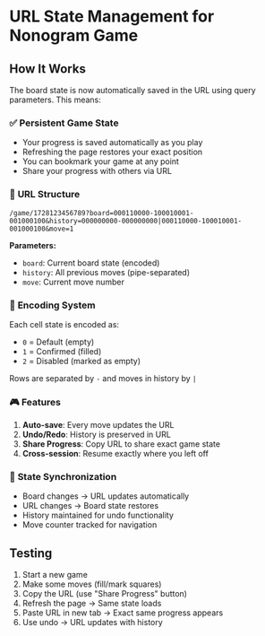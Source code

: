 # URL State Management for Nonogram Game

## How It Works

The board state is now automatically saved in the URL using query parameters. This means:

### ✅ **Persistent Game State**

- Your progress is saved automatically as you play
- Refreshing the page restores your exact position
- You can bookmark your game at any point
- Share your progress with others via URL

### 🔗 **URL Structure**

```
/game/1728123456789?board=000110000-100010001-001000100&history=000000000-000000000|000110000-100010001-001000100&move=1
```

**Parameters:**

- `board`: Current board state (encoded)
- `history`: All previous moves (pipe-separated)
- `move`: Current move number

### 🎯 **Encoding System**

Each cell state is encoded as:

- `0` = Default (empty)
- `1` = Confirmed (filled)
- `2` = Disabled (marked as empty)

Rows are separated by `-` and moves in history by `|`

### 🎮 **Features**

1. **Auto-save**: Every move updates the URL
2. **Undo/Redo**: History is preserved in URL
3. **Share Progress**: Copy URL to share exact game state
4. **Cross-session**: Resume exactly where you left off

### 🔄 **State Synchronization**

- Board changes → URL updates automatically
- URL changes → Board state restores
- History maintained for undo functionality
- Move counter tracked for navigation

## Testing

1. Start a new game
2. Make some moves (fill/mark squares)
3. Copy the URL (use "Share Progress" button)
4. Refresh the page → Same state loads
5. Paste URL in new tab → Exact same progress appears
6. Use undo → URL updates with history
